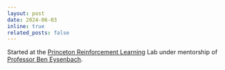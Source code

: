 ```yaml
---
layout: post
date: 2024-06-03
inline: true
related_posts: false
---
```


Started at the [Princeton Reinforcement Learning]() Lab under mentorship of  [Professor Ben Eysenbach]().
